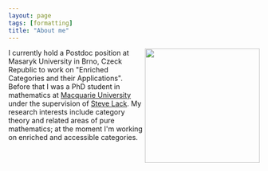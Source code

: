 ```yaml
---
layout: page
tags: [formatting]
title: "About me"
---
```



<a><img src="http://gtendas.github.io/assets/picture.jpg" align="right" width="230" ></a>


I currently hold a Postdoc position at Masaryk University in Brno, Czeck Republic to work on "Enriched Categories and their Applications". Before that I was a PhD student in mathematics at [Macquarie University](https://mq.edu.au) under the supervision of [Steve Lack](http://maths.mq.edu.au/~slack/). My research interests include category theory and related areas of pure mathematics; at the moment I'm working on enriched and accessible categories.



